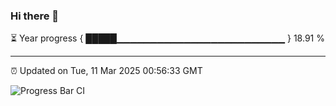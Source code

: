 ### Hi there 👋

⏳ Year progress { █████▁▁▁▁▁▁▁▁▁▁▁▁▁▁▁▁▁▁▁▁▁▁▁▁▁ } 18.91 %

---

⏰ Updated on Tue, 11 Mar 2025 00:56:33 GMT

![Progress Bar CI](https://github.com/code-lakshay/GitHub-Actions-Demo/workflows/Progress%20Bar%20CI/badge.svg)
